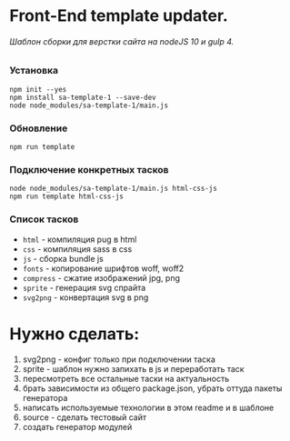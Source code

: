 # Front-End template updater. #
###### Шаблон сборки для верстки сайта на nodeJS 10 и gulp 4. ######

### Установка ###
`npm init --yes`  
`npm install sa-template-1 --save-dev`  
`node node_modules/sa-template-1/main.js`  

### Обновление ###
`npm run template`  

### Подключение конкретных тасков ###
`node node_modules/sa-template-1/main.js html-css-js`  
`npm run template html-css-js`  

### Список тасков ###
* `html` - компиляция pug в html
* `css` - компиляция sass в css
* `js` - сборка bundle js
* `fonts` - копирование шрифтов woff, woff2
* `compress` - сжатие изображений jpg, png
* `sprite` - генерация svg спрайта
* `svg2png` - конвертация svg в png

# Нужно сделать:
1. svg2png - конфиг только при подключении таска
2. sprite - шаблон нужно запихать в js и переработать таск
3. пересмотреть все остальные таски на актуальность
4. брать зависимости из общего package.json, убрать оттуда пакеты генератора
5. написать используемые технологии в этом readme и в шаблоне
6. source - сделать тестовый сайт
7. создать генератор модулей